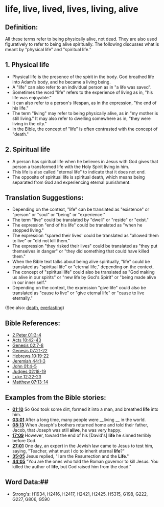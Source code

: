 # life, live, lived, lives, living, alive #

## Definition: ##

All these terms refer to being physically alive, not dead. They are also used figuratively to refer to being alive spiritually. The following discusses what is meant by "physical life" and "spiritual life."

## 1. Physical life ####

* Physical life is the presence of the spirit in the body. God breathed life into Adam's body, and he became a living being.
* A "life" can also refer to an individual person as in "a life was saved".
* Sometimes the word "life" refers to the experience of living as in, "his life was enjoyable."
* It can also refer to a person's lifespan, as in the expression, "the end of his life."
* The term "living" may refer to being physically alive, as in "my mother is still living." It may also refer to dwelling somewhere as in, "they were living in the city."
* In the Bible, the concept of "life" is often contrasted with the concept of "death."

## 2. Spiritual life ####

* A person has spiritual life when he believes in Jesus with God gives that person a transformed life with the Holy Spirit living in him.
* This life is also called "eternal life" to indicate that it does not end.
* The opposite of spiritual life is spiritual death, which means being separated from God and experiencing eternal punishment.

## Translation Suggestions: ##

* Depending on the context, "life" can be translated as "existence" or "person" or "soul" or "being" or "experience."
* The term "live" could be translated by "dwell" or "reside" or "exist."
* The expression "end of his life" could be translated as "when he stopped living."
* The expression "spared their lives' could be translated as "allowed them to live" or "did not kill them."
* The expression "they risked their lives" could be translated as "they put themselves in danger" or "they did something that could have killed them." 
* When the Bible text talks about being alive spiritually, "life" could be translated as "spiritual life" or "eternal life," depending on the context.
* The concept of "spiritual life" could also be translated as "God making us alive in our spirits" or "new life by God's Spirit" or "being made alive in our inner self."
* Depending on the context, the expression "give life" could also be translated as "cause to live" or "give eternal life" or "cause to live eternally."

(See also: [death](../other/death.md), [everlasting](eternity.md))

## Bible References: ##

* [2 Peter 01:3-4](rc://en/tn/help/2pe/01/03)
* [Acts 10:42-43](rc://en/tn/help/act/10/42)
* [Genesis 02:7-8](rc://en/tn/help/gen/02/07)
* [Genesis 07:21-22](rc://en/tn/help/gen/07/21)
* [Hebrews 10:19-22](rc://en/tn/help/heb/10/19)
* [Jeremiah 44:1-3](rc://en/tn/help/jer/44/01)
* [John 01:4-5](rc://en/tn/help/jhn/01/04)
* [Judges 02:18-19](rc://en/tn/help/jdg/02/18)
* [Luke 12:22-23](rc://en/tn/help/luk/12/22)
* [Matthew 07:13-14](rc://en/tn/help/mat/07/13)

## Examples from the Bible stories: ##

* __[01:10](rc://en/tn/help/obs/01/10)__ So God took some dirt, formed it into a man, and breathed __life__  into him.
* __[03:01](rc://en/tn/help/obs/03/01)__ After a long time, many people were __living __  in the world.
* __[08:13](rc://en/tn/help/obs/08/13)__ When Joseph's brothers returned home and told their father, Jacob, that Joseph was still __alive__, he was very happy.
* __[17:09](rc://en/tn/help/obs/17/09)__ However, toward the end of his [David's] __life__  he sinned terribly before God.
* __[27:01](rc://en/tn/help/obs/27/01)__ One day, an expert in the Jewish law came to Jesus to test him, saying, "Teacher, what must I do to inherit eternal __life__?"
* __[35:05](rc://en/tn/help/obs/35/05)__ Jesus replied, "I am the Resurrection and the __Life__."
* __[44:05](rc://en/tn/help/obs/44/05)__ "You are the ones who told the Roman governor to kill Jesus. You killed the author of __life__, but God raised him from the dead."

## Word Data:##

* Strong's: H1934, H2416, H2417, H2421, H2425, H5315, G198, G222, G227, G806, G590
